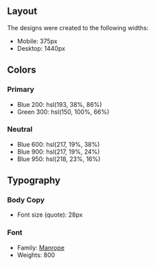 
## Layout

The designs were created to the following widths:

- Mobile: 375px
- Desktop: 1440px

## Colors

### Primary

- Blue 200: hsl(193, 38%, 86%)
- Green 300: hsl(150, 100%, 66%)

### Neutral

- Blue 600: hsl(217, 19%, 38%)
- Blue 900: hsl(217, 19%, 24%)
- Blue 950: hsl(218, 23%, 16%)

## Typography

### Body Copy

- Font size (quote): 28px

### Font

- Family: [Manrope](https://fonts.google.com/specimen/Manrope)
- Weights: 800
